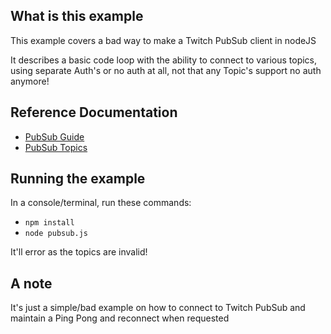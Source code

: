 ## What is this example

This example covers a bad way to make a Twitch PubSub client in nodeJS

It describes a basic code loop with the ability to connect to various topics, using separate Auth's or no auth at all, not that any Topic's support no auth anymore!

## Reference Documentation

- [PubSub Guide](https://dev.twitch.tv/docs/pubsub)
- [PubSub Topics](https://dev.twitch.tv/docs/pubsub#topics)

## Running the example

In a console/terminal, run these commands:

- `npm install`
- `node pubsub.js`

It'll error as the topics are invalid!

## A note

It's just a simple/bad example on how to connect to Twitch PubSub and maintain a Ping Pong and reconnect when requested
